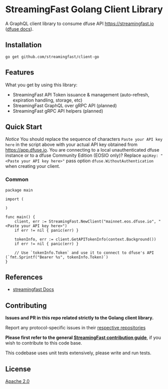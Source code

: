 # StreamingFast Golang Client Library

A GraphQL client library to consume dfuse API <https://streamingfast.io> ([dfuse docs](https://docs.dfuse.io)).

## Installation

    go get github.com/streamingfast/client-go

## Features

What you get by using this library:

- StreamingFast API Token issuance & management (auto-refresh, expiration handling, storage, etc)
- StreamingFast GraphQL over gRPC API (planned)
- StreamingFast gRPC API helpers (planned)

## Quick Start

_Notice_ You should replace the sequence of characters `Paste your API key here`
in the script above with your actual API key obtained from https://app.dfuse.io. You are
connecting to a local unauthenticated dfuse instance or to a dfuse Community Edition (EOSIO only)? Replace
`apiKey: "<Paste your API key here>"` pass option `dfuse.WithoutAuthentication` when creating your client.

### Common

```golang
package main

import (

)

func main() {
    client, err := StreamingFast.NewClient("mainnet.eos.dfuse.io", "<Paste your API key here>")
    if err != nil { panic(err) }

    tokenInfo, err := client.GetAPITokenInfo(context.Background())
    if err != nil { panic(err) }

    // Use `tokenInfo.Token` and use it to connect to dfuse's API (`fmt.Sprintf("Bearer %s", tokenInfo.Token)`)
}
```

## References

- [streamingfast Docs](https://docs.dfuse.io)


## Contributing

**Issues and PR in this repo related strictly to the Golang client library.**

Report any protocol-specific issues in their
[respective repositories](https://github.com/streamingfast/streamingfast#protocols)

**Please first refer to the general
[StreamingFast contribution guide](https://github.com/streamingfast/streamingfast/blob/master/CONTRIBUTING.md)**,
if you wish to contribute to this code base.

This codebase uses unit tests extensively, please write and run tests.

## License

[Apache 2.0](LICENSE)
